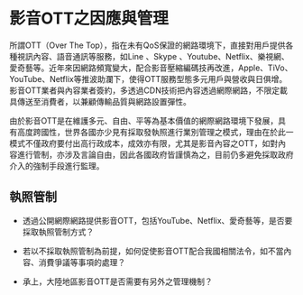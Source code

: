 # 影音OTT之因應與管理

所謂OTT（Over The Top），指在未有QoS保證的網路環境下，直接對用戶提供各種視訊內容、語音通訊等服務，如Line 、Skype 、Youtube、Netflix、樂視網、愛奇藝等。近年來因網路頻寬變大，配合影音壓縮編碼技再改進，Apple、TiVo、YouTube、Netflix等推波助瀾下，使得OTT服務型態多元用戶與營收與日俱增。影音OTT業者與內容業者簽約，多透過CDN技術把內容透過網際網路，不限定載具傳送至消費者，以兼顧傳輸品質與網路設置彈性。

由於影音OTT是在維護多元、自由、平等為基本價值的網際網路環境下發展，具有高度跨國性，世界各國亦少見有採取發執照進行業別管理之模式，理由在於此一模式不僅政府要付出高行政成本，成效亦有限，尤其是影音內容之OTT，如對內容進行管制，亦涉及言論自由，因此各國政府皆謹慎為之，目前仍多避免採取政府介入的強制手段進行監理。

## 執照管制 

* 透過公開網際網路提供影音OTT，包括YouTube、Netflix、愛奇藝等，是否要採取執照管制方式？

* 若以不採取執照管制為前提，如何促使影音OTT配合我國相關法令，如不當內容、消費爭議等事項的處理？

* 承上，大陸地區影音OTT是否需要有另外之管理機制？
